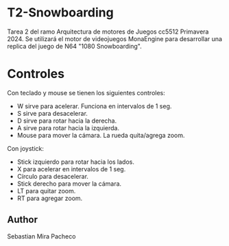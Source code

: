# T2-Snowboarding

Tarea 2 del ramo Arquitectura de motores de Juegos cc5512 Primavera 2024. Se utilizará el motor de videojuegos MonaEngine para desarrollar una replica del juego de N64 "1080 Snowboarding".

# Controles

Con teclado y mouse se tienen los siguientes controles:

- W sirve para acelerar. Funciona en intervalos de 1 seg.
- S sirve para desacelerar.
- D sirve para rotar hacia la derecha.
- A sirve para rotar hacia la izquierda.
- Mouse para mover la cámara. La rueda quita/agrega zoom.

Con joystick:

- Stick izquierdo para rotar hacia los lados.
- X para acelerar en intervalos de 1 seg.
- Círculo para desacelerar.
- Stick derecho para mover la cámara.
- LT para quitar zoom.
- RT para agregar zoom.

## Author

Sebastian Mira Pacheco
